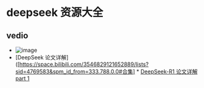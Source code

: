 
# deepseek 资源大全


## vedio

*  ![image](https://github.com/user-attachments/assets/582ba088-e29f-42ac-b713-0fbbe8932d68)
  * [DeepSeek 论文详解]([https://space.bilibili.com/3546829121652889/lists?sid=4769583&spm_id_from=333.788.0.0#合集]
     	* [DeepSeek-R1 论文详解 part 1](https://www.bilibili.com/video/BV1YDNqewEye?spm_id_from=333.788.videopod.sections&vd_source=0525407e01b70ac7efb9498e4fb826ce)
